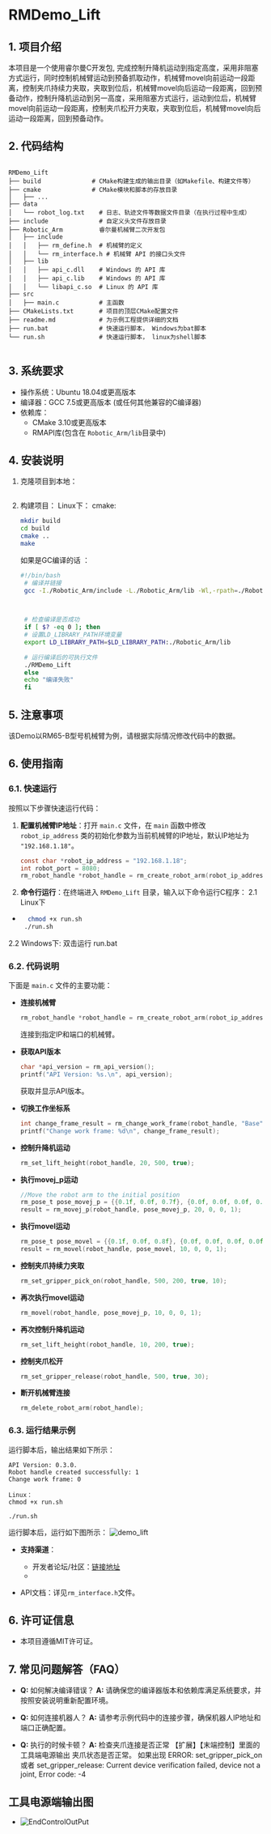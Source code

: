 #  RMDemo_Lift

## **1. 项目介绍**
本项目是一个使用睿尔曼C开发包, 完成控制升降机运动到指定高度，采用非阻塞方式运行，同时控制机械臂运动到预备抓取动作，机械臂movel向前运动一段距离，控制夹爪持续力夹取，夹取到位后，机械臂movel向后运动一段距离，回到预备动作，控制升降机运动到另一高度，采用阻塞方式运行，运动到位后，机械臂movel向前运动一段距离，控制夹爪松开力夹取，夹取到位后，机械臂movel向后运动一段距离，回到预备动作。


## **2. 代码结构**
```

RMDemo_Lift
├── build              # CMake构建生成的输出目录（如Makefile、构建文件等）
├── cmake              # CMake模块和脚本的存放目录
│   ├── ...
├── data
│   └── robot_log.txt    # 日志、轨迹文件等数据文件目录（在执行过程中生成）
├── include              # 自定义头文件存放目录
├── Robotic_Arm          睿尔曼机械臂二次开发包
│   ├── include
│   │   ├── rm_define.h  # 机械臂的定义
│   │   └── rm_interface.h # 机械臂 API 的接口头文件
│   ├── lib
│   │   ├── api_c.dll    # Windows 的 API 库
│   │   ├── api_c.lib    # Windows 的 API 库
│   │   └── libapi_c.so  # Linux 的 API 库
├── src
│   ├── main.c           # 主函数
├── CMakeLists.txt       # 项目的顶层CMake配置文件
├── readme.md            # 为示例工程提供详细的文档
├── run.bat              # 快速运行脚本， Windows为bat脚本
└── run.sh               # 快速运行脚本， linux为shell脚本


```

## **3. 系统要求**

- 操作系统：Ubuntu 18.04或更高版本
- 编译器：GCC 7.5或更高版本 (或任何其他兼容的C编译器)
- 依赖库：
  - CMake 3.10或更高版本
  - RMAPI库(包含在 `Robotic_Arm/lib`目录中)

    
## **4. 安装说明**

1. 克隆项目到本地：

   ```bash

   ```

2. 构建项目：
   Linux下：
   cmake:
   ```bash
   mkdir build
   cd build
   cmake ..
   make
   
   ```
   
   如果是GC编译的话 ：
   ```bash
   #!/bin/bash
    # 编译并链接
    gcc -I./Robotic_Arm/include -L./Robotic_Arm/lib -Wl,-rpath=./Robotic_Arm/lib -o RMDemo_Lift src/main.c -lapi_c


    
    # 检查编译是否成功
    if [ $? -eq 0 ]; then
    # 设置LD_LIBRARY_PATH环境变量
    export LD_LIBRARY_PATH=$LD_LIBRARY_PATH:./Robotic_Arm/lib
    
    # 运行编译后的可执行文件
    ./RMDemo_Lift
    else
    echo "编译失败"
    fi
   ```



## **5. 注意事项**

该Demo以RM65-B型号机械臂为例，请根据实际情况修改代码中的数据。

## **6. 使用指南**

### **6.1. 快速运行**

按照以下步骤快速运行代码：

1. **配置机械臂IP地址**：打开 `main.c` 文件，在 `main` 函数中修改 `robot_ip_address` 类的初始化参数为当前机械臂的IP地址，默认IP地址为 `"192.168.1.18"`。

    ```C
    const char *robot_ip_address = "192.168.1.18";
    int robot_port = 8080;
    rm_robot_handle *robot_handle = rm_create_robot_arm(robot_ip_address, robot_port);
    ```

2. **命令行运行**：在终端进入 `RMDemo_Lift` 目录，输入以下命令运行C程序：
   2.1 Linux下
* ```bash
    chmod +x run.sh
   ./run.sh
    ```

2.2  Windows下: 双击运行 run.bat


### **6.2. 代码说明**

下面是 `main.c` 文件的主要功能：

- **连接机械臂**

    ```C
    rm_robot_handle *robot_handle = rm_create_robot_arm(robot_ip_address, robot_port);
    ```
  连接到指定IP和端口的机械臂。

- **获取API版本**

    ```C
    char *api_version = rm_api_version();
    printf("API Version: %s.\n", api_version);
    ```
  获取并显示API版本。


- **切换工作坐标系**

    ```C
    int change_frame_result = rm_change_work_frame(robot_handle, "Base");
    printf("Change work frame: %d\n", change_frame_result);
    ```

- **控制升降机运动**

    ```C
    rm_set_lift_height(robot_handle, 20, 500, true);
    ```

- **执行movej_p运动**

    ```C
    //Move the robot arm to the initial position
    rm_pose_t pose_movej_p = {{0.1f, 0.0f, 0.7f}, {0.0f, 0.0f, 0.0f, 0.0f}, {0.0f, 0.0f, 3.141f}};
    result = rm_movej_p(robot_handle, pose_movej_p, 20, 0, 0, 1);
    ```

- **执行movel运动**

    ```C
    rm_pose_t pose_movel = {{0.1f, 0.0f, 0.8f}, {0.0f, 0.0f, 0.0f, 0.0f}, {0.0f, 0.0f, 3.141f}};
    result = rm_movel(robot_handle, pose_movel, 10, 0, 0, 1);
    ```

- **控制夹爪持续力夹取**

    ```C
    rm_set_gripper_pick_on(robot_handle, 500, 200, true, 10);
    ```

- **再次执行movel运动**

    ```C
    rm_movel(robot_handle, pose_movej_p, 10, 0, 0, 1);
    ```

- **再次控制升降机运动**

    ```C
    rm_set_lift_height(robot_handle, 10, 200, true);
    ```

- **控制夹爪松开**

    ```C
    rm_set_gripper_release(robot_handle, 500, true, 30);
    ```

- **断开机械臂连接**

    ```C
    rm_delete_robot_arm(robot_handle);
    ```


### **6.3. 运行结果示例**

运行脚本后，输出结果如下所示：
```
API Version: 0.3.0.
Robot handle created successfully: 1
Change work frame: 0

Linux：
chmod +x run.sh

./run.sh

```

运行脚本后，运行如下图所示：
![demo_lift](demo_lift.gif)

  
* **支持渠道**：

    + 开发者论坛/社区：[链接地址](https://bbs.realman-robotics.cn)
    + 

- API文档：详见`rm_interface.h`文件。


## **6. 许可证信息**

* 本项目遵循MIT许可证。

## **7. 常见问题解答（FAQ）**


- **Q:** 如何解决编译错误？
  **A:** 请确保您的编译器版本和依赖库满足系统要求，并按照安装说明重新配置环境。

- **Q:** 如何连接机器人？
  **A:** 请参考示例代码中的连接步骤，确保机器人IP地址和端口正确配置。

- **Q:** 执行的时候卡顿？
  **A:** 检查夹爪连接是否正常 【扩展】【末端控制】里面的工具端电源输出 夹爪状态是否正常。 如果出现 ERROR: set_gripper_pick_on 或者 set_gripper_release: Current device verification failed, device not a joint, Error code: -4
## 工具电源端输出图
-   ![EndControlOutPut](EndControlOutPut.png)


